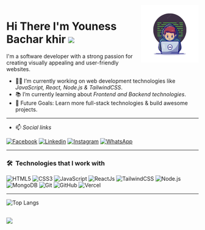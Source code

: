 <img align="right" src="https://raw.githubusercontent.com/mohamedelkashef15/mohamedelkashef15/main/github-profile.png" width="30%">
<h1>
  Hi There I'm Youness Bachar khir
  <img src="https://media.giphy.com/media/hvRJCLFzcasrR4ia7z/giphy.gif" width="28">
</h1>
<p>
I'm a software developer with a strong passion for creating visually appealing and user-friendly websites. 
</p>

- 👨‍💻 I’m currently working on web development technologies like *JavaScript, React, Node.js & TailwindCSS*.  
- 📚 I’m currently learning about *Frontend and Backend technologies*.  
- 🎯 Future Goals: Learn more full-stack technologies & build awesome projects.  

---

- 📫 *Social links*
<p>
<a href="https://www.facebook.com/"><img
    src="https://img.shields.io/badge/-Facebook-3b5998?style=flat&logo=facebook&logoColor=white" alt="Facebook"></a>
<a href="https://www.linkedin.com/in/younessbachar/"><img
    src="https://img.shields.io/badge/-Linkedin-0072b1?style=flat&logo=linkedin&logoColor=white" alt="Linkedin"></a>
<a href="https://www.instagram.com/"><img
    src="https://img.shields.io/badge/-Instagram-d62976?style=flat&logo=instagram&logoColor=white"
    alt="Instagram"></a>
<a href="https://wa.me/+212691648546"><img
    src="https://img.shields.io/badge/-WhatsApp-25D366?style=flat&logo=whatsapp&logoColor=white" alt="WhatsApp"></a>
</p>

---

### 🛠 &nbsp;Technologies that I work with
![HTML5](https://img.shields.io/badge/-HTML5-000000?style=flat&logo=html5)
![CSS3](https://img.shields.io/badge/-CSS3-000000?style=flat&logo=css3)
![JavaScript](https://img.shields.io/badge/-JavaScript-000000?style=flat&logo=javascript)
![ReactJs](https://img.shields.io/badge/-ReactJs-000000?style=flat&logo=react)
![TailwindCSS](https://img.shields.io/badge/-TailwindCSS-000000?style=flat&logo=tailwindcss)
![Node.js](https://img.shields.io/badge/-Node.js-000000?style=flat&logo=node.js)
![MongoDB](https://img.shields.io/badge/-MongoDB-000000?style=flat&logo=mongodb)
![Git](https://img.shields.io/badge/-Git-000000?style=flat&logo=git)
![GitHub](https://img.shields.io/badge/-GitHub-000000?style=flat&logo=github)
![Vercel](https://img.shields.io/badge/-Vercel-000000?style=flat&logo=vercel)

---

<!-- Stats -->
![Top Langs](https://github-readme-stats.vercel.app/api/top-langs/?username=younessbachar&layout=compact)

<br>
<a href="https://komarev.com/ghpvc/?username=younessbachar&style=for-the-badge">
    <img src="https://komarev.com/ghpvc/?username=younessbachar&style=for-the-badge">
</a>
